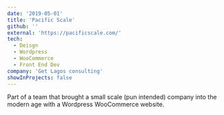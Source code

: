 ```yaml
---
date: '2019-05-01'
title: 'Pacific Scale'
github: ''
external: 'https://pacificscale.com/'
tech:
  - Deisgn
  - Wordpress
  - WooCommerce
  - Front End Dev
company: 'Get Lagos consulting'
showInProjects: false
---
```


Part of a team that brought a small scale (pun intended) company into the modern age with a Wordpress WooCommerce website. 
